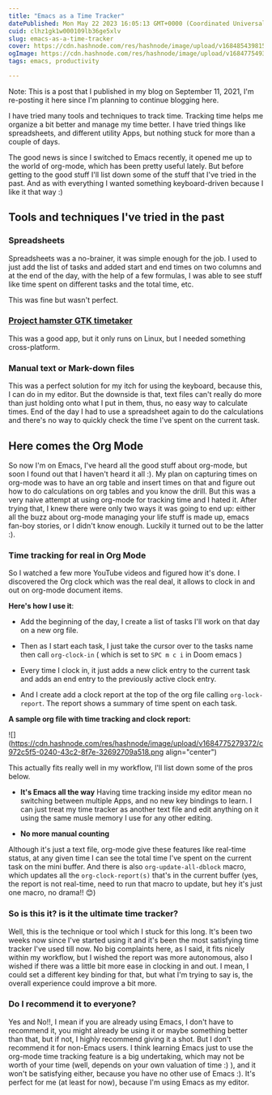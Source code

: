 ```yaml
---
title: "Emacs as a Time Tracker"
datePublished: Mon May 22 2023 16:05:13 GMT+0000 (Coordinated Universal Time)
cuid: clhz1gk1w000109lb36ge5xlv
slug: emacs-as-a-time-tracker
cover: https://cdn.hashnode.com/res/hashnode/image/upload/v1684854398158/8b81558e-5fce-49bc-aa8f-67fdcbea96fe.png
ogImage: https://cdn.hashnode.com/res/hashnode/image/upload/v1684775493254/ebdd0e92-2f0b-4ecc-a6c0-8104d431b827.png
tags: emacs, productivity

---
```


Note: This is a post that I published in my blog on September 11, 2021, I'm re-posting it here since I'm planning to continue blogging here.

I have tried many tools and techniques to track time. Tracking time helps me organize a bit better and manage my time better. I have tried things like spreadsheets, and different utility Apps, but nothing stuck for more than a couple of days.

The good news is since I switched to Emacs recently, it opened me up to the world of org-mode, which has been pretty useful lately. But before getting to the good stuff I'll list down some of the stuff that I've tried in the past. And as with everything I wanted something keyboard-driven because I like it that way :)

## Tools and techniques I've tried in the past

### Spreadsheets

Spreadsheets was a no-brainer, it was simple enough for the job. I used to just add the list of tasks and added start and end times on two columns and at the end of the day, with the help of a few formulas, I was able to see stuff like time spent on different tasks and the total time, etc.

This was fine but wasn't perfect.

### [Project hamster GTK timetaker](https://github.com/projecthamster/hamster-gtk)

This was a good app, but it only runs on Linux, but I needed something cross-platform.

### Manual text or Mark-down files

This was a perfect solution for my itch for using the keyboard, because this, I can do in my editor. But the downside is that, text files can't really do more than just holding onto what I put in them, thus, no easy way to calculate times. End of the day I had to use a spreadsheet again to do the calculations and there's no way to quickly check the time I've spent on the current task.

## Here comes the Org Mode

So now I'm on Emacs, I've heard all the good stuff about org-mode, but soon I found out that I haven't heard it all :). My plan on capturing times on org-mode was to have an org table and insert times on that and figure out how to do calculations on org tables and you know the drill. But this was a very naive attempt at using org-mode for tracking time and I hated it. After trying that, I knew there were only two ways it was going to end up: either all the buzz about org-mode managing your life stuff is made up, emacs fan-boy stories, or I didn't know enough. Luckily it turned out to be the latter :).

### Time tracking for real in Org Mode

So I watched a few more YouTube videos and figured how it's done. I discovered the Org clock which was the real deal, it allows to clock in and out on org-mode document items.

**Here's how I use it**:

* Add the beginning of the day, I create a list of tasks I'll work on that day on a new org file.
    
* Then as I start each task, I just take the cursor over to the tasks name then call `org-clock-in` ( which is set to `SPC m c i` in Doom emacs )
    
* Every time I clock in, it just adds a new click entry to the current task and adds an end entry to the previously active clock entry.
    
* And I create add a clock report at the top of the org file calling `org-lock-report`. The report shows a summary of time spent on each task.
    

**A sample org file with time tracking and clock report:**

![](https://cdn.hashnode.com/res/hashnode/image/upload/v1684775279372/c972c5f5-0240-43c2-8f7e-32692709a518.png align="center")

This actually fits really well in my workflow, I'll list down some of the pros below.

* **It's Emacs all the way** Having time tracking inside my editor mean no switching between multiple Apps, and no new key bindings to learn. I can just treat my time tracker as another text file and edit anything on it using the same musle memory I use for any other editing.
    
* **No more manual counting**
    

Although it's just a text file, org-mode give these features like real-time status, at any given time I can see the total time I've spent on the current task on the mini buffer. And there is also `org-update-all-dblock` macro, which updates all the `org-clock-report(s)` that's in the current buffer (yes, the report is not real-time, need to run that macro to update, but hey it's just one macro, no drama!! 😊)

### So is this it? is it the ultimate time tracker?

Well, this is the technique or tool which I stuck for this long. It's been two weeks now since I've started using it and it's been the most satisfying time tracker I've used till now. No big complaints here, as I said, it fits nicely within my workflow, but I wished the report was more autonomous, also I wished if there was a little bit more ease in clocking in and out. I mean, I could set a different key binding for that, but what I'm trying to say is, the overall experience could improve a bit more.

### Do I recommend it to everyone?

Yes and No!!, I mean if you are already using Emacs, I don't have to recommend it, you might already be using it or maybe something better than that, but if not, I highly recommend giving it a shot. But I don't recommend it for non-Emacs users. I think learning Emacs just to use the org-mode time tracking feature is a big undertaking, which may not be worth of your time (well, depends on your own valuation of time :) ), and it won't be satisfying either, because you have no other use of Emacs :). It's perfect for me (at least for now), because I'm using Emacs as my editor.